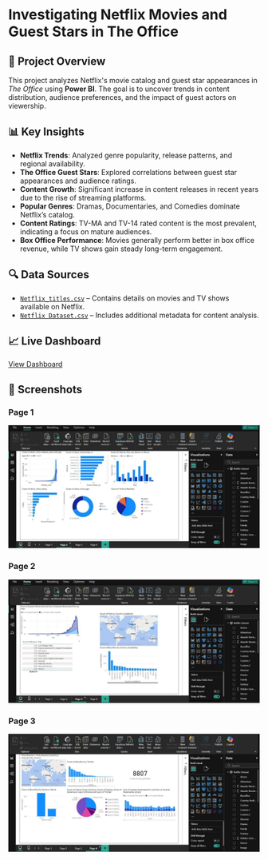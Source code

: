 # Investigating Netflix Movies and Guest Stars in The Office

## 📌 Project Overview
This project analyzes Netflix's movie catalog and guest star appearances in *The Office* using **Power BI**. The goal is to uncover trends in content distribution, audience preferences, and the impact of guest actors on viewership.

## 📊 Key Insights
- **Netflix Trends**: Analyzed genre popularity, release patterns, and regional availability.
- **The Office Guest Stars**: Explored correlations between guest star appearances and audience ratings.
- **Content Growth**: Significant increase in content releases in recent years due to the rise of streaming platforms.
- **Popular Genres**: Dramas, Documentaries, and Comedies dominate Netflix’s catalog.
- **Content Ratings**: TV-MA and TV-14 rated content is the most prevalent, indicating a focus on mature audiences.
- **Box Office Performance**: Movies generally perform better in box office revenue, while TV shows gain steady long-term engagement.

## 🔍 Data Sources
- [`Netflix_titles.csv`](https://github.com/saliniyan/DA_PROJECT/blob/main/netflix_titles.csv) – Contains details on movies and TV shows available on Netflix.
- [`Netflix Dataset.csv`](https://github.com/saliniyan/DA_PROJECT/blob/main/Netflix%20Dataset.csv) – Includes additional metadata for content analysis.

## 📈 Live Dashboard
[View Dashboard](https://app.powerbi.com/groups/me/reports/7cacb9c3-45d7-4f75-8246-43d7b199c19d/bfd3b34708a27493795a)

## 📸 Screenshots

### Page 1
![Page 1](images/image1.jpg) 

### Page 2
![Page 2](images/image2.jpg)

### Page 3
![Page 3](images/image3.jpg)
